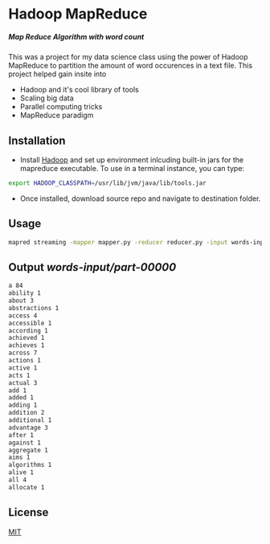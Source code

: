 # Hadoop MapReduce
##### Map Reduce Algorithm with word count
This was a project for my data science class using the power of Hadoop MapReduce to partition the amount of word occurences in a text file. This project helped gain insite into 

- Hadoop and it's cool library of tools
- Scaling big data
- Parallel computing tricks
- MapReduce paradigm

## Installation
* Install [Hadoop](https://hadoop.apache.org/releases.html) and set up environment inlcuding built-in jars for the mapreduce executable. To use in a terminal instance, you can type:
```bash
export HADOOP_CLASSPATH=/usr/lib/jvm/java/lib/tools.jar
``` 

* Once installed, download source repo and navigate to destination folder. 

## Usage
```bash
mapred streaming -mapper mapper.py -reducer reducer.py -input words-input -output words-output
```

## Output _words-input/part-00000_
```bash
a 84	
ability 1	
about 3	
abstractions 1	
access 4	
accessible 1	
according 1	
achieved 1	
achieves 1	
across 7	
actions 1	
active 1	
acts 1	
actual 3	
add 1	
added 1	
adding 1	
addition 2	
additional 1	
advantage 3	
after 1	
against 1	
aggregate 1	
aims 1	
algorithms 1	
alive 1	
all 4	
allocate 1	
```

## License
[MIT](https://choosealicense.com/licenses/mit/)
